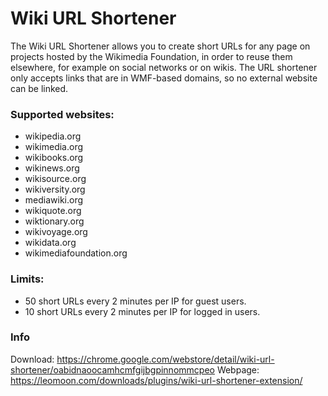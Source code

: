# Wiki URL Shortener
The Wiki URL Shortener allows you to create short URLs for any page on projects hosted by the Wikimedia Foundation, in order to reuse them elsewhere, for example on social networks or on wikis. The URL shortener only accepts links that are in WMF-based domains, so no external website can be linked.

### Supported websites:
- wikipedia.org
- wikimedia.org
- wikibooks.org
- wikinews.org
- wikisource.org
- wikiversity.org
- mediawiki.org
- wikiquote.org
- wiktionary.org
- wikivoyage.org
- wikidata.org
- wikimediafoundation.org

### Limits:
- 50 short URLs every 2 minutes per IP for guest users.
- 10 short URLs every 2 minutes per IP for logged in users.

### Info
Download: https://chrome.google.com/webstore/detail/wiki-url-shortener/oabidnaoocamhcmfgijbgpinnommcpeo
Webpage: https://leomoon.com/downloads/plugins/wiki-url-shortener-extension/
